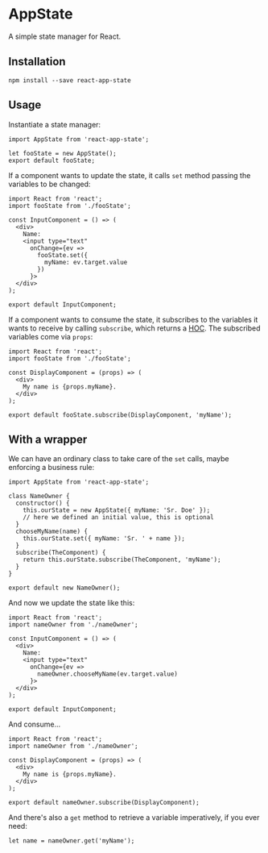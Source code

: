 # AppState

A simple state manager for React.

## Installation

    npm install --save react-app-state

## Usage

Instantiate a state manager:

    import AppState from 'react-app-state';

    let fooState = new AppState();
    export default fooState;

If a component wants to update the state, it calls `set` method passing the variables to be changed:

    import React from 'react';
    import fooState from './fooState';

    const InputComponent = () => (
      <div>
        Name:
        <input type="text"
          onChange={ev =>
            fooState.set({
              myName: ev.target.value
            })
          }>
      </div>
    );

    export default InputComponent;

If a component wants to consume the state, it subscribes to the variables it wants to receive by calling `subscribe`, which returns a [HOC](https://facebook.github.io/react/docs/higher-order-components.html). The subscribed variables come via `props`:

    import React from 'react';
    import fooState from './fooState';

    const DisplayComponent = (props) => (
      <div>
        My name is {props.myName}.
      </div>
    );

    export default fooState.subscribe(DisplayComponent, 'myName');

## With a wrapper

We can have an ordinary class to take care of the `set` calls, maybe enforcing a business rule:

    import AppState from 'react-app-state';

    class NameOwner {
      constructor() {
        this.ourState = new AppState({ myName: 'Sr. Doe' });
        // here we defined an initial value, this is optional
      }
      chooseMyName(name) {
        this.ourState.set({ myName: 'Sr. ' + name });
      }
      subscribe(TheComponent) {
        return this.ourState.subscribe(TheComponent, 'myName');
      }
    }

    export default new NameOwner();

And now we update the state like this:

    import React from 'react';
    import nameOwner from './nameOwner';

    const InputComponent = () => (
      <div>
        Name:
        <input type="text"
          onChange={ev =>
            nameOwner.chooseMyName(ev.target.value)
          }>
      </div>
    );

    export default InputComponent;

And consume...

    import React from 'react';
    import nameOwner from './nameOwner';

    const DisplayComponent = (props) => (
      <div>
        My name is {props.myName}.
      </div>
    );

    export default nameOwner.subscribe(DisplayComponent);

And there's also a `get` method to retrieve a variable imperatively, if you ever need:

    let name = nameOwner.get('myName');
